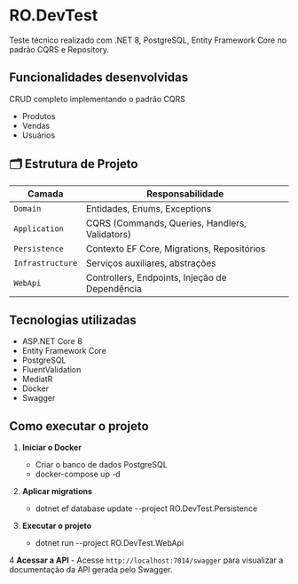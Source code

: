﻿# RO.DevTest

Teste técnico realizado com .NET 8, PostgreSQL, Entity Framework Core no padrão CQRS e Repository.

## Funcionalidades desenvolvidas
CRUD completo implementando o padrão CQRS

- Produtos
- Vendas
- Usuários

## 🗂️ Estrutura de Projeto

| Camada                    | Responsabilidade |
|--------------------------|------------------|
| `Domain`                 | Entidades, Enums, Exceptions |
| `Application`            | CQRS (Commands, Queries, Handlers, Validators) |
| `Persistence`            | Contexto EF Core, Migrations, Repositórios |
| `Infrastructure`         | Serviços auxiliares, abstrações |
| `WebApi`                 | Controllers, Endpoints, Injeção de Dependência |

## Tecnologias utilizadas
- ASP.NET Core 8
- Entity Framework Core
- PostgreSQL
- FluentValidation
- MediatR
- Docker
- Swagger

## Como executar o projeto

1. **Iniciar o Docker**
	- Criar o banco de dados PostgreSQL
	- docker-compose up -d

2. **Aplicar migrations**
	- dotnet ef database update --project RO.DevTest.Persistence

3. **Executar o projeto**
	- dotnet run --project RO.DevTest.WebApi

4 **Acessar a API**
	- Acesse `http://localhost:7014/swagger` para visualizar a documentação da API gerada pelo Swagger.